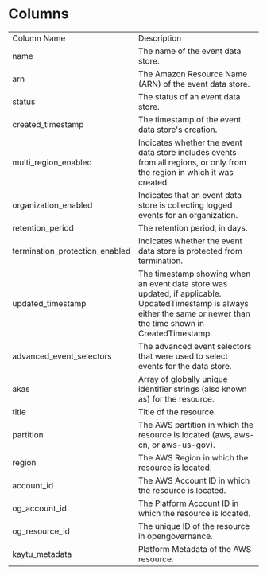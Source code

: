 # Columns  

<table>
	<tr><td>Column Name</td><td>Description</td></tr>
	<tr><td>name</td><td>The name of the event data store.</td></tr>
	<tr><td>arn</td><td>The Amazon Resource Name (ARN) of the event data store.</td></tr>
	<tr><td>status</td><td>The status of an event data store.</td></tr>
	<tr><td>created_timestamp</td><td>The timestamp of the event data store&#39;s creation.</td></tr>
	<tr><td>multi_region_enabled</td><td>Indicates whether the event data store includes events from all regions, or only from the region in which it was created.</td></tr>
	<tr><td>organization_enabled</td><td>Indicates that an event data store is collecting logged events for an organization.</td></tr>
	<tr><td>retention_period</td><td>The retention period, in days.</td></tr>
	<tr><td>termination_protection_enabled</td><td>Indicates whether the event data store is protected from termination.</td></tr>
	<tr><td>updated_timestamp</td><td>The timestamp showing when an event data store was updated, if applicable. UpdatedTimestamp is always either the same or newer than the time shown in CreatedTimestamp.</td></tr>
	<tr><td>advanced_event_selectors</td><td>The advanced event selectors that were used to select events for the data store.</td></tr>
	<tr><td>akas</td><td>Array of globally unique identifier strings (also known as) for the resource.</td></tr>
	<tr><td>title</td><td>Title of the resource.</td></tr>
	<tr><td>partition</td><td>The AWS partition in which the resource is located (aws, aws-cn, or aws-us-gov).</td></tr>
	<tr><td>region</td><td>The AWS Region in which the resource is located.</td></tr>
	<tr><td>account_id</td><td>The AWS Account ID in which the resource is located.</td></tr>
	<tr><td>og_account_id</td><td>The Platform Account ID in which the resource is located.</td></tr>
	<tr><td>og_resource_id</td><td>The unique ID of the resource in opengovernance.</td></tr>
	<tr><td>kaytu_metadata</td><td>Platform Metadata of the AWS resource.</td></tr>
</table>